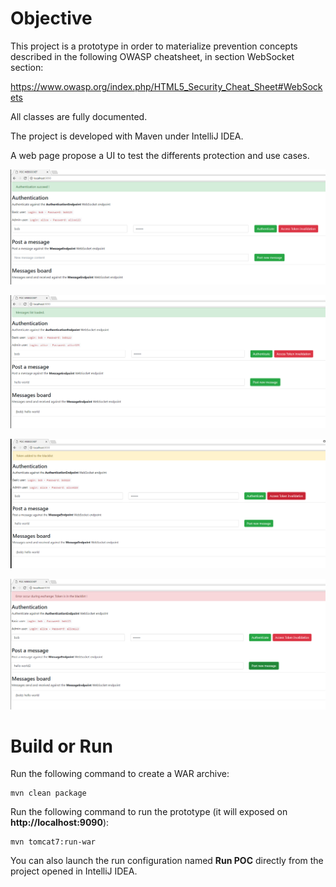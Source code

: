 # Objective

This project is a prototype in order to materialize prevention concepts described in the following OWASP cheatsheet, in section WebSocket section:

https://www.owasp.org/index.php/HTML5_Security_Cheat_Sheet#WebSockets

All classes are fully documented.

The project is developed with Maven under IntelliJ IDEA.

A web page propose a UI to test the differents protection and use cases.

![Demo](demo1.png)

![Demo](demo2.png)

![Demo](demo3.png)

![Demo](demo4.png)

# Build or Run

Run the following command to create a WAR archive:
```
mvn clean package
```

Run the following command to run the prototype (it will exposed on **http://localhost:9090**):
```
mvn tomcat7:run-war
```

You can also launch the run configuration named **Run POC** directly from the project opened in IntelliJ IDEA.
